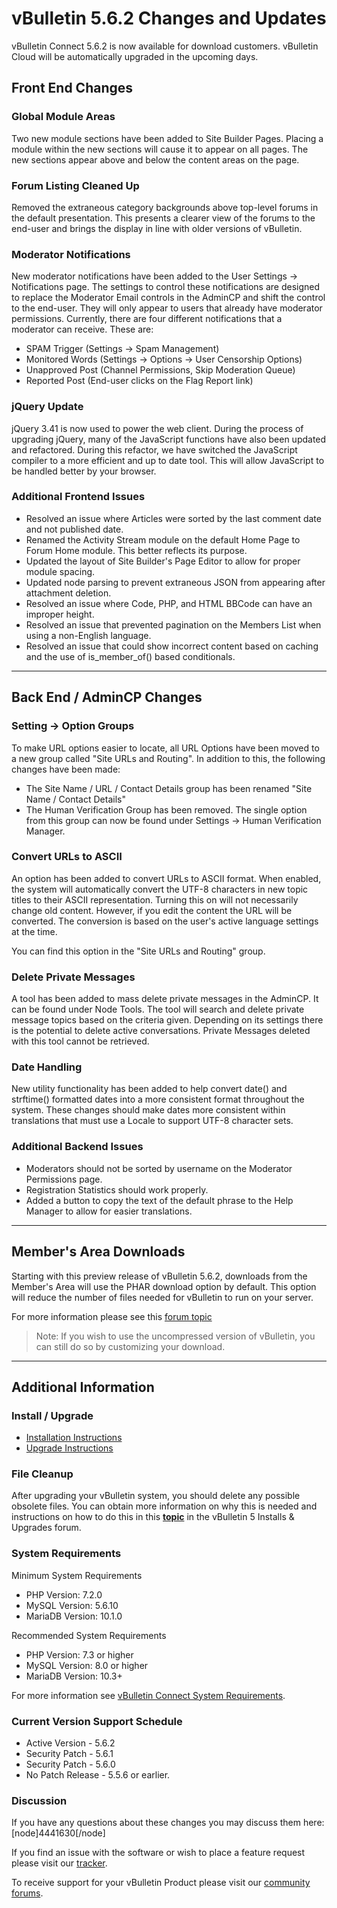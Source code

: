 # vBulletin 5.6.2 Changes and Updates

vBulletin Connect 5.6.2 is now available for download customers. vBulletin Cloud will be automatically upgraded in the upcoming days.

## Front End Changes

### Global Module Areas

Two new module sections have been added to Site Builder Pages. Placing a module within the new sections will cause it to appear on all pages. The new sections appear above and below the content areas on the page.

### Forum Listing Cleaned Up

Removed the extraneous category backgrounds above top-level forums in the default presentation. This presents a clearer view of the forums to the end-user and brings the display in line with older versions of vBulletin.

### Moderator Notifications

New moderator notifications have been added to the User Settings -> Notifications page. The settings to control these notifications are designed to replace the Moderator Email controls in the AdminCP and shift the control to the end-user. They will only appear to users that already have moderator permissions. Currently, there are four different notifications that a moderator can receive. These are:

- SPAM Trigger (Settings -> Spam Management)
- Monitored Words (Settings -> Options -> User Censorship Options)
- Unapproved Post (Channel Permissions, Skip Moderation Queue)
- Reported Post (End-user clicks on the Flag Report link)

### jQuery Update

jQuery 3.41 is now used to power the web client. During the process of upgrading jQuery, many of the JavaScript functions have also been updated and refactored. During this refactor, we have switched the JavaScript compiler to a more efficient and up to date tool. This will allow JavaScript to be handled better by your browser.

### Additional Frontend Issues

- Resolved an issue where Articles were sorted by the last comment date and not published date.
- Renamed the Activity Stream module on the default Home Page to Forum Home module. This better reflects its purpose.
- Updated the layout of Site Builder's Page Editor to allow for proper module spacing.
- Updated node parsing to prevent extraneous JSON from appearing after attachment deletion.
- Resolved an issue where Code, PHP, and HTML BBCode can have an improper height.
- Resolved an issue that prevented pagination on the Members List when using a non-English language.
- Resolved an issue that could show incorrect content based on caching and the use of is_member_of() based conditionals.

---

## Back End / AdminCP Changes

### Setting -> Option Groups

To make URL options easier to locate, all URL Options have been moved to a new group called "Site URLs and Routing".  In addition to this, the following changes have been made:

- The Site Name / URL / Contact Details group has been renamed "Site Name / Contact Details"
- The Human Verification Group has been removed. The single option from this group can now be found under Settings -> Human Verification Manager.

### Convert URLs to ASCII

An option has been added to convert URLs to ASCII format. When enabled, the system will automatically convert the UTF-8 characters in new topic titles to their ASCII representation. Turning this on will not necessarily change old content. However, if you edit the content the URL will be converted. The conversion is based on the user's active language settings at the time.

You can find this option in the "Site URLs and Routing" group.

### Delete Private Messages

A tool has been added to mass delete private messages in the AdminCP. It can be found under Node Tools. The tool will search and delete private message topics based on the criteria given. Depending on its settings there is the potential to delete active conversations. Private Messages deleted with this tool cannot be retrieved.

### Date Handling

New utility functionality has been added to help convert date() and strftime() formatted dates into a more consistent format throughout the system. These changes should make dates more consistent within translations that must use a Locale to support UTF-8 character sets.

### Additional Backend Issues

- Moderators should not be sorted by username on the Moderator Permissions page.
- Registration Statistics should work properly.
- Added a button to copy the text of the default phrase to the Help Manager to allow for easier translations.

---

## Member's Area Downloads

Starting with this preview release of vBulletin 5.6.2, downloads from the Member's Area will use the PHAR download option by default. This option will reduce the number of files needed for vBulletin to run on your server.

For more information please see this [forum topic](https://forum.vbulletin.com/node/4404840)

> Note: If you wish to use the uncompressed version of vBulletin, you can still do so by customizing your download.

---

## Additional Information

### Install / Upgrade

- [Installation Instructions](https://www.vbulletin.com/forum/node/4391348)
- [Upgrade Instructions](https://www.vbulletin.com/forum/node/4391346)

### File Cleanup

After upgrading your vBulletin system, you should delete any possible obsolete files. You can obtain more information on why this is needed and instructions on how to do this in this [**topic**](https://www.vbulletin.com/forum/node/4391346) in the vBulletin 5 Installs & Upgrades forum.

### System Requirements

Minimum System Requirements

- PHP Version: 7.2.0
- MySQL Version: 5.6.10
- MariaDB Version: 10.1.0

Recommended System Requirements

- PHP Version: 7.3 or higher
- MySQL Version: 8.0 or higher
- MariaDB Version: 10.3+

For more information see [vBulletin Connect System Requirements](https://www.vbulletin.com/forum/node/4391344).

### Current Version Support Schedule

- Active Version - 5.6.2
- Security Patch - 5.6.1
- Security Patch - 5.6.0
- No Patch Release - 5.5.6 or earlier.

### Discussion

If you have any questions about these changes you may discuss them here: [node]4441630[/node]

If you find an issue with the software or wish to place a feature request please visit our [tracker](https://tracker.vbulletin.com).

To receive support for your vBulletin Product please visit our [community forums](https://www.vbulletin.com/forum/).
